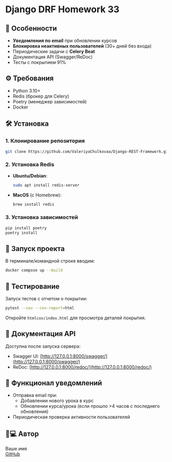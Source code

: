 # Django DRF Homework 33

## 🚀 Особенности

- **Уведомления по email** при обновлении курсов
- **Блокировка неактивных пользователей** (30+ дней без входа)
- Периодические задачи с **Celery Beat**
- Документация API (Swagger/ReDoc)
- Тесты с покрытием 91%

## ⚙️ Требования

- Python 3.10+
- Redis (брокер для Celery)
- Poetry (менеджер зависимостей)
- Docker

## 🛠 Установка

### 1. Клонирование репозитория
```bash
git clone https://github.com/ValeriyaChulkovaa/Django-REST-Framework.git
```

### 2. Установка Redis
- **Ubuntu/Debian**:
  ```bash
  sudo apt install redis-server
  ```
- **MacOS** (с Homebrew):
  ```bash
  brew install redis
  ```

### 3. Установка зависимостей
```bash
pip install poetry
poetry install
```

## 🏃 Запуск проекта
В терминале/командной строке вводим:
```bash
docker compose up --build
```

## 🧪 Тестирование
Запуск тестов с отчетом о покрытии:
```bash
pytest --cov --cov-report=html
```
Откройте `htmlcov/index.html` для просмотра деталей покрытия.

## 📖 Документация API
Доступна после запуска сервера:
- Swagger UI: [http://127.0.0.1:8000/swagger/](http://127.0.0.1:8000/swagger/)
- ReDoc: [http://127.0.0.1:8000/redoc/](http://127.0.0.1:8000/redoc/)


## 📧 Функционал уведомлений
- Отправка email при:
  - Добавлении нового урока в курс
  - Обновлении курса/урока (если прошло >4 часов с последнего обновления)
- Периодическая проверка активности пользователей


## 👨💻 Автор
Ваше имя  
[GitHub](https://github.com/Sweerx)